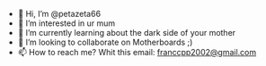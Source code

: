 - 👋 Hi, I’m @petazeta66
- 👀 I’m interested in ur mum
- 🌱 I’m currently learning about the dark side of your mother
- 💞️ I’m looking to collaborate on Motherboards ;)
- 📫 How to reach me? Whit this email: franccpp2002@gmail.com

<!---
petazeta66/petazeta66 is a ✨ special ✨ repository because its `README.md` (this file) appears on your GitHub profile.
You can click the Preview link to take a look at your changes.
--->
